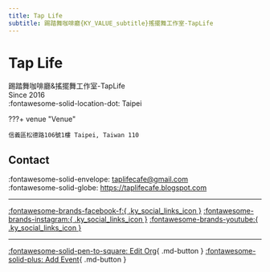```yaml
---
title: Tap Life
subtitle: 踢踏舞咖啡廳{KY_VALUE_subtitle}搖擺舞工作室-TapLife
---
```


# Tap Life

踢踏舞咖啡廳&搖擺舞工作室-TapLife  
Since 2016  
:fontawesome-solid-location-dot: Taipei  


???+ venue "Venue"

    信義區松德路106號1樓 Taipei, Taiwan 110  

## Contact

:fontawesome-solid-envelope: <taplifecafe@gmail.com>  
:fontawesome-solid-globe: <https://taplifecafe.blogspot.com>  

---

 [:fontawesome-brands-facebook-f:{ .ky_social_links_icon }](https://www.facebook.com/taplifecafe) [:fontawesome-brands-instagram:{ .ky_social_links_icon }](https://instagram.com/taplifecafe) [:fontawesome-brands-youtube:{ .ky_social_links_icon }](https://youtube.com/TapLifeStudio)

---

[:fontawesome-solid-pen-to-square: Edit Org](https://github.com/swingdance/orgs/issues/new?assignees=&labels=update+org&projects=&template=03-update_entity.yml&title=Update%20Org%3A%20zh_TW%20%E2%80%A2%20Tap%20Life&region=zh_TW&id=tap-life&name=Tap%20Life){ .md-button } [:fontawesome-solid-plus: Add Event](https://github.com/swingdance/events/issues/new?assignees=&labels=add+event&projects=&template=02-add_entity.yml&title=Add%20Event%3A%20zh_TW%20%E2%80%A2%20%3CName%3E&region=zh_TW&province=Taipei&city=Taipei&org_id=tap-life){ .md-button }
